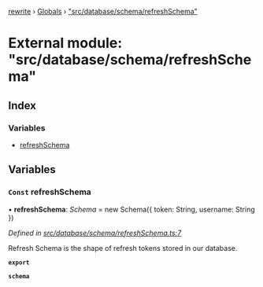 [rewrite](../README.md) › [Globals](../globals.md) › ["src/database/schema/refreshSchema"](_src_database_schema_refreshschema_.md)

# External module: "src/database/schema/refreshSchema"

## Index

### Variables

* [refreshSchema](_src_database_schema_refreshschema_.md#const-refreshschema)

## Variables

### `Const` refreshSchema

• **refreshSchema**: *Schema* = new Schema({
    token: String,
    username: String
})

*Defined in [src/database/schema/refreshSchema.ts:7](https://github.com/Morganb816/JWT-Authentication/blob/e3bc080/src/database/schema/refreshSchema.ts#L7)*

Refresh Schema is the shape of refresh tokens stored in our database.

**`export`** 

**`schema`**
